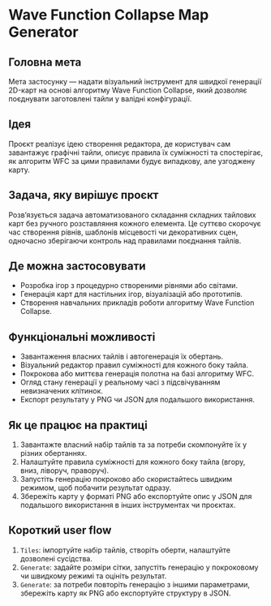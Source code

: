 # Wave Function Collapse Map Generator

## Головна мета
Мета застосунку — надати візуальний інструмент для швидкої генерації 2D-карт на основі алгоритму Wave Function Collapse, який дозволяє поєднувати заготовлені тайли у валідні конфігурації.

## Ідея
Проєкт реалізує ідею створення редактора, де користувач сам завантажує графічні тайли, описує правила їх суміжності та спостерігає, як алгоритм WFC за цими правилами будує випадкову, але узгоджену карту.

## Задача, яку вирішує проєкт
Розв’язується задача автоматизованого складання складних тайлових карт без ручного розставляння кожного елемента. Це суттєво скорочує час створення рівнів, шаблонів місцевості чи декоративних сцен, одночасно зберігаючи контроль над правилами поєднання тайлів.

## Де можна застосовувати
- Розробка ігор з процедурно створеними рівнями або світами.
- Генерація карт для настільних ігор, візуалізацій або прототипів.
- Створення навчальних прикладів роботи алгоритму Wave Function Collapse.

## Функціональні можливості
- Завантаження власних тайлів і автогенерація їх обертань.
- Візуальний редактор правил суміжності для кожного боку тайла.
- Покрокова або миттєва генерація полотна на базі алгоритму WFC.
- Огляд стану генерації у реальному часі з підсвічуванням невизначених клітинок.
- Експорт результату у PNG чи JSON для подальшого використання.

## Як це працює на практиці
1. Завантажте власний набір тайлів та за потреби скомпонуйте їх у різних обертаннях.
2. Налаштуйте правила суміжності для кожного боку тайла (вгору, вниз, ліворуч, праворуч).
3. Запустіть генерацію покроково або скористайтесь швидким режимом, щоб побачити результат одразу.
4. Збережіть карту у форматі PNG або експортуйте опис у JSON для подальшого використання в інших інструментах чи проєктах.

## Короткий user flow
1. `Tiles`: імпортуйте набір тайлів, створіть оберти, налаштуйте дозволені сусідства.
2. `Generate`: задайте розміри сітки, запустіть генерацію у покроковому чи швидкому режимі та оцініть результат.
3. `Generate`: за потреби повторіть генерацію з іншими параметрами, збережіть карту як PNG або експортуйте структуру в JSON.
